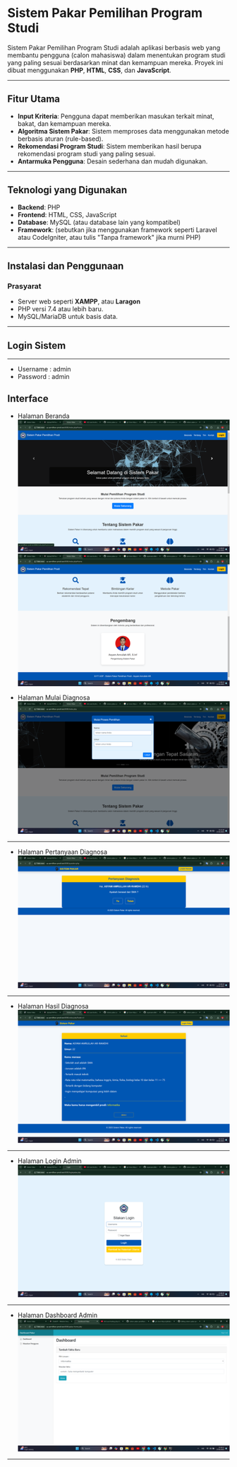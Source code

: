 # Sistem Pakar Pemilihan Program Studi

Sistem Pakar Pemilihan Program Studi adalah aplikasi berbasis web yang membantu pengguna (calon mahasiswa) dalam menentukan program studi yang paling sesuai berdasarkan minat dan kemampuan mereka. Proyek ini dibuat menggunakan **PHP**, **HTML**, **CSS**, dan **JavaScript**.

---

## Fitur Utama

- **Input Kriteria**: Pengguna dapat memberikan masukan terkait minat, bakat, dan kemampuan mereka.
- **Algoritma Sistem Pakar**: Sistem memproses data menggunakan metode berbasis aturan (rule-based).
- **Rekomendasi Program Studi**: Sistem memberikan hasil berupa rekomendasi program studi yang paling sesuai.
- **Antarmuka Pengguna**: Desain sederhana dan mudah digunakan.

---

## Teknologi yang Digunakan

- **Backend**: PHP
- **Frontend**: HTML, CSS, JavaScript
- **Database**: MySQL (atau database lain yang kompatibel)
- **Framework**: (sebutkan jika menggunakan framework seperti Laravel atau CodeIgniter, atau tulis "Tanpa framework" jika murni PHP)

---

## Instalasi dan Penggunaan

### Prasyarat
- Server web seperti **XAMPP**, atau **Laragon**
- PHP versi 7.4 atau lebih baru.
- MySQL/MariaDB untuk basis data.

---

## Login Sistem
---
- Username : admin
- Password : admin

## Interface

- Halaman Beranda
  ![beranda](interface/1.png)
  ![beranda](interface/2.png)

- Halaman Mulai Diagnosa
  ![beranda](interface/6.png)
  
---

- Halaman Pertanyaan Diagnosa
  ![beranda](interface/4.png)

---

- Halaman Hasil Diagnosa
  ![beranda](interface/5.png)

---

- Halaman Login Admin
  ![beranda](interface/3.png)

---

- Halaman Dashboard Admin
  ![beranda](interface/7.png)

---
